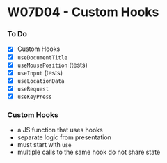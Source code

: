 # W07D04 - Custom Hooks

### To Do
- [x] Custom Hooks
- [x] `useDocumentTitle`
- [x] `useMousePosition` (tests)
- [x] `useInput` (tests)
- [x] `useLocationData`
- [x] `useRequest`
- [x] `useKeyPress`

### Custom Hooks
* a JS function that uses hooks
* separate logic from presentation
* must start with `use`
* multiple calls to the same hook do not share state



















# 
